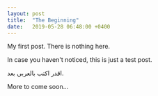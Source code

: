 ```yaml
---
layout: post
title:  "The Beginning"
date:   2019-05-28 06:48:00 +0400
---
```


My first post. There is nothing here.

In case you haven't noticed, this is just a test post.

اقدر اكتب بالعربي بعد.

More to come soon...